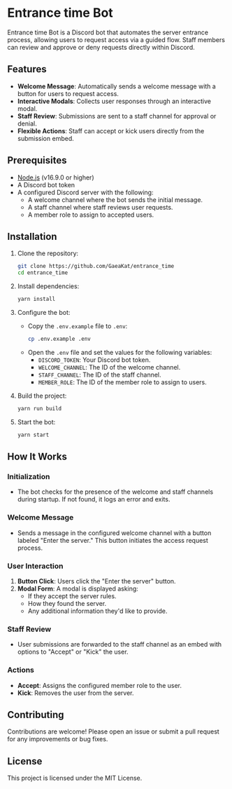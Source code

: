 # Entrance time Bot

Entrance time Bot is a Discord bot that automates the server entrance process, allowing users to request access via a guided flow. Staff members can review and approve or deny requests directly within Discord.

## Features

- **Welcome Message**: Automatically sends a welcome message with a button for users to request access.
- **Interactive Modals**: Collects user responses through an interactive modal.
- **Staff Review**: Submissions are sent to a staff channel for approval or denial.
- **Flexible Actions**: Staff can accept or kick users directly from the submission embed.

## Prerequisites

- [Node.js](https://nodejs.org/) (v16.9.0 or higher)
- A Discord bot token
- A configured Discord server with the following:
  - A welcome channel where the bot sends the initial message.
  - A staff channel where staff reviews user requests.
  - A member role to assign to accepted users.

## Installation

1. Clone the repository:
   ```bash
   git clone https://github.com/GaeaKat/entrance_time
   cd entrance_time
   ```

2. Install dependencies:
   ```bash
   yarn install
   ```

3. Configure the bot:
    - Copy the `.env.example` file to `.env`:
      ```bash
      cp .env.example .env
      ```
    - Open the `.env` file and set the values for the following variables:
      - `DISCORD_TOKEN`: Your Discord bot token.
      - `WELCOME_CHANNEL`: The ID of the welcome channel.
      - `STAFF_CHANNEL`: The ID of the staff channel.
      - `MEMBER_ROLE`: The ID of the member role to assign to users.

4. Build the project:
   ```bash
   yarn run build
   ```
5. Start the bot:
   ```bash
   yarn start
   ```
   

## How It Works

### Initialization
- The bot checks for the presence of the welcome and staff channels during startup. If not found, it logs an error and exits.

### Welcome Message
- Sends a message in the configured welcome channel with a button labeled "Enter the server." This button initiates the access request process.

### User Interaction
1. **Button Click**: Users click the "Enter the server" button.
2. **Modal Form**: A modal is displayed asking:
    - If they accept the server rules.
    - How they found the server.
    - Any additional information they'd like to provide.

### Staff Review
- User submissions are forwarded to the staff channel as an embed with options to "Accept" or "Kick" the user.

### Actions
- **Accept**: Assigns the configured member role to the user.
- **Kick**: Removes the user from the server.

## Contributing

Contributions are welcome! Please open an issue or submit a pull request for any improvements or bug fixes.

## License

This project is licensed under the MIT License. 